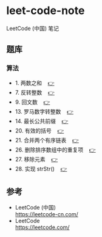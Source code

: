 # leet-code-note #

LeetCode (中国) 笔记

## <a id="problemSet"></a>题库 ##

### <a id="problemSet.algorithm"></a>算法 ###

* 1\. <a id="problemSet.algorithm.twoSum"></a>两数之和&nbsp;&nbsp;&nbsp;&nbsp;[:point_right:][problemSet.algorithm.twoSum]
* 7\. <a id="problemSet.algorithm.reverseInteger"></a>反转整数&nbsp;&nbsp;&nbsp;&nbsp;[:point_right:][problemSet.algorithm.reverseInteger]
* 9\. <a id="problemSet.algorithm.palindromeNumber"></a>回文数&nbsp;&nbsp;&nbsp;&nbsp;[:point_right:][problemSet.algorithm.palindromeNumber]
* 13\. <a id="problemSet.algorithm.romanToInteger"></a>罗马数字转整数&nbsp;&nbsp;&nbsp;&nbsp;[:point_right:][problemSet.algorithm.romanToInteger]
* 14\. <a id="problemSet.algorithm.longestCommonPrefix"></a>最长公共前缀&nbsp;&nbsp;&nbsp;&nbsp;[:point_right:][problemSet.algorithm.longestCommonPrefix]
* 20\. <a id="problemSet.algorithm.validParentheses"></a>有效的括号&nbsp;&nbsp;&nbsp;&nbsp;[:point_right:][problemSet.algorithm.validParentheses]
* 21\. <a id="problemSet.algorithm.mergeTwoSortedLists"></a>合并两个有序链表&nbsp;&nbsp;&nbsp;&nbsp;[:point_right:][problemSet.algorithm.mergeTwoSortedLists]
* 26\. <a id="problemSet.algorithm.removeDuplicatesFromSortedArray"></a>删除排序数组中的重复项&nbsp;&nbsp;&nbsp;&nbsp;[:point_right:][problemSet.algorithm.removeDuplicatesFromSortedArray]
* 27\. <a id="problemSet.algorithm.removeElement"></a>移除元素&nbsp;&nbsp;&nbsp;&nbsp;[:point_right:][problemSet.algorithm.removeElement]
* 28\. <a id="problemSet.algorithm.implementStrstr"></a>实现 strStr()&nbsp;&nbsp;&nbsp;&nbsp;[:point_right:][problemSet.algorithm.implementStrstr]

## 参考 ##

* LeetCode (中国)  
  <https://leetcode-cn.com/>
* LeetCode  
  <https://leetcode.com/>

<!-- 链接 开始 -->
[problemSet.algorithm.twoSum]: problemSet/algorithm/twoSum.md#twoSum "两数之和"
[problemSet.algorithm.reverseInteger]: problemSet/algorithm/reverseInteger.md#reverseInteger "反转整数"
[problemSet.algorithm.palindromeNumber]: problemSet/algorithm/palindromeNumber.md#palindromeNumber "回文数"
[problemSet.algorithm.romanToInteger]: problemSet/algorithm/romanToInteger.md#romanToInteger "罗马数字转整数"
[problemSet.algorithm.longestCommonPrefix]: problemSet/algorithm/longestCommonPrefix.md#longestCommonPrefix "最长公共前缀"
[problemSet.algorithm.validParentheses]: problemSet/algorithm/validParentheses.md#validParentheses "有效的括号"
[problemSet.algorithm.mergeTwoSortedLists]: problemSet/algorithm/mergeTwoSortedLists.md#mergeTwoSortedLists "合并两个有序链表"
[problemSet.algorithm.removeDuplicatesFromSortedArray]: problemSet/algorithm/removeDuplicatesFromSortedArray.md#removeDuplicatesFromSortedArray "删除排序数组中的重复项"
[problemSet.algorithm.removeElement]: problemSet/algorithm/removeElement.md#removeElement "移除元素"
[problemSet.algorithm.implementStrstr]: problemSet/algorithm/implementStrstr.md#implementStrstr "实现 strStr()"
<!-- 链接 结束 -->